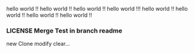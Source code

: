 hello world !!
hello world !!
hello world !!
hello world !!!
hello world !!
hello world !!
hello world !!
hello world !!

### LICENSE Merge Test in branch readme  ###
new Clone modify
clear...

